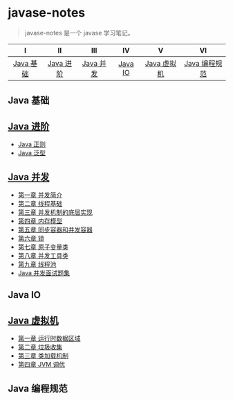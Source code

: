 # javase-notes

> javase-notes 是一个 javase 学习笔记。

|            Ⅰ            |            Ⅱ            |            Ⅲ            |          Ⅳ          |              Ⅴ              |                Ⅵ                |
| :---------------------: | :---------------------: | :---------------------: | :-----------------: | :-------------------------: | :-----------------------------: |
| [Java 基础](#java-基础) | [Java 进阶](#java-进阶) | [Java 并发](#java-并发) | [Java IO](#java-io) | [Java 虚拟机](#java-虚拟机) | [Java 编程规范](#java-编程规范) |

## Java 基础

## [Java 进阶](docs/advanced)

* [Java 正则](docs/advanced/Java正则.md)
* [Java 泛型](docs/advanced/Java泛型.md)

## [Java 并发](docs/concurrent)

* [第一章 并发简介](docs/concurrent/1-并发简介.md)
* [第二章 线程基础](docs/concurrent/2-线程基础.md)
* [第三章 并发机制的底层实现](docs/concurrent/3-并发机制的底层实现.md)
* [第四章 内存模型](docs/concurrent/4-内存模型.md)
* [第五章 同步容器和并发容器](docs/concurrent/5-同步容器和并发容器.md)
* [第六章 锁](docs/concurrent/6-锁.md)
* [第七章 原子变量类](docs/concurrent/7-原子变量类.md)
* [第八章 并发工具类](docs/concurrent/8-并发工具类.md)
* [第九章 线程池](docs/concurrent/9-线程池.md)
* [Java 并发面试题集](docs/concurrent/Java并发面试题集.md)

## Java IO

## [Java 虚拟机](docs/jvm)

* [第一章 运行时数据区域](docs/jvm/1-运行时数据区域.md)
* [第二章 垃圾收集](docs/jvm/2-垃圾收集.md)
* [第三章 类加载机制](docs/jvm/3-类加载机制.md)
* [第四章 JVM 调优](docs/jvm/4-JVM调优.md)

## Java 编程规范
